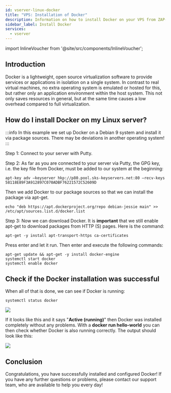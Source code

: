 ```yaml
---
id: vserver-linux-docker
title: "VPS: Installation of Docker"
description: Information on how to install Docker on your VPS from ZAP-Hosting - ZAP-Hosting.com documentation
sidebar_label: Install Docker
services:
  - vserver
---
```


import InlineVoucher from '@site/src/components/InlineVoucher';

## Introduction

Docker is a lightweight, open source virtualization software to provide services or applications in isolation on a single system. In contrast to real virtual machines, no extra operating system is emulated or hosted for this, but rather only an application environment within the host system. This not only saves resources in general, but at the same time causes a low overhead compared to full virtualization.

<InlineVoucher />

## How do I install Docker on my Linux server?

:::info
In this example we set up Docker on a Debian 9 system and install it via package sources. There may be deviations in another operating system!
:::

Step 1: Connect to your server with Putty.

Step 2: As far as you are connected to your server via Putty, the GPG key, i.e. the key file from Docker, must be added to our system at the beginning:
```
apt-key adv –keyserver hkp://p80.pool.sks-keyservers.net:80 –recv-keys 58118E89F3A912897C070ADBF76221572C52609D
```
Then we add Docker to our package sources so that we can install the package via apt-get.
```
echo "deb https://apt.dockerproject.org/repo debian-jessie main" >> /etc/apt/sources.list.d/docker.list 
```
Step 3: Now we can download Docker.
It is **important** that we still enable apt-get to download packages from HTTP (S) pages.
Here is the command:
```
apt-get -y install apt-transport-https ca-certificates 
```
Press enter and let it run. Then enter and execute the following commands:
```
apt-get update && apt-get -y install docker-engine
systemctl start docker
systemctl enable docker
```

## Check if the Docker installation was successful

When all of that is done, we can see if Docker is running:

```
systemctl status docker 
```

![](https://screensaver01.zap-hosting.com/index.php/s/BSSEYXqjtgMnaQw/preview)

If it looks like this and it says "**Active (running)**" then Docker was installed completely without any problems.
With a **docker run hello-world** you can then check whether Docker is also running correctly.
The output should look like this:

![](https://screensaver01.zap-hosting.com/index.php/s/SJRTZ6ixDsEQdKx/preview)


## Conclusion

Congratulations, you have successfully installed and configured Docker! If you have any further questions or problems, please contact our support team, who are available to help you every day! 